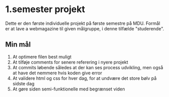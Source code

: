 # 1.semester projekt
Dette er den første individuelle projekt på første semestre på MDU. Formål er at lave a webmagazine til given målgruppe, i denne tilfælde "studerende".

## Min mål
1. At optimere filen best muligt
2. At tilføje comments for senere referering i nyere projekt
3. At commits løbende således at der kan ses process udvikling, men også at have det nemmere hvis koden give error
4. At validere html og css for hver dag, for at undvære det store bølv på sidste dag
5. At gøre siden semi-funktionelle med begrænset viden